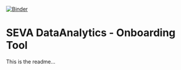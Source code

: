 [![Binder](https://mybinder.org/badge_logo.svg)](https://mybinder.org/v2/gh/stemrich/SEVA_DA-Onboarding-Tool/master?filepath=index.ipynb)

# SEVA DataAnalytics - Onboarding Tool

This is the readme...